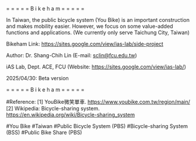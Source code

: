 = = = = = B i k e h a m = = = = =

In Taiwan, the public bicycle system (You Bike) is an important construction and makes mobility easier. However, we focus on some value-added functions and applications. (We currently only serve Taichung City, Taiwan)

Bikeham Link: https://sites.google.com/view/ias-lab/side-project

Author: Dr. Shang-Chih Lin (E-mail: sclin@fcu.edu.tw)

iAS Lab, Dept. ACE, FCU (Website: https://sites.google.com/view/ias-lab/)

2025/04/30: Beta version

= = = = = B i k e h a m = = = = =

#Reference: 
[1] YouBike微笑單車. https://www.youbike.com.tw/region/main/
[2] Wikipedia: Bicycle-sharing system. https://en.wikipedia.org/wiki/Bicycle-sharing_system

#You Bike
#Taiwan
#Public Bicycle System (PBS)
#Bicycle-sharing System (BSS)
#Public Bike Share (PBS)
